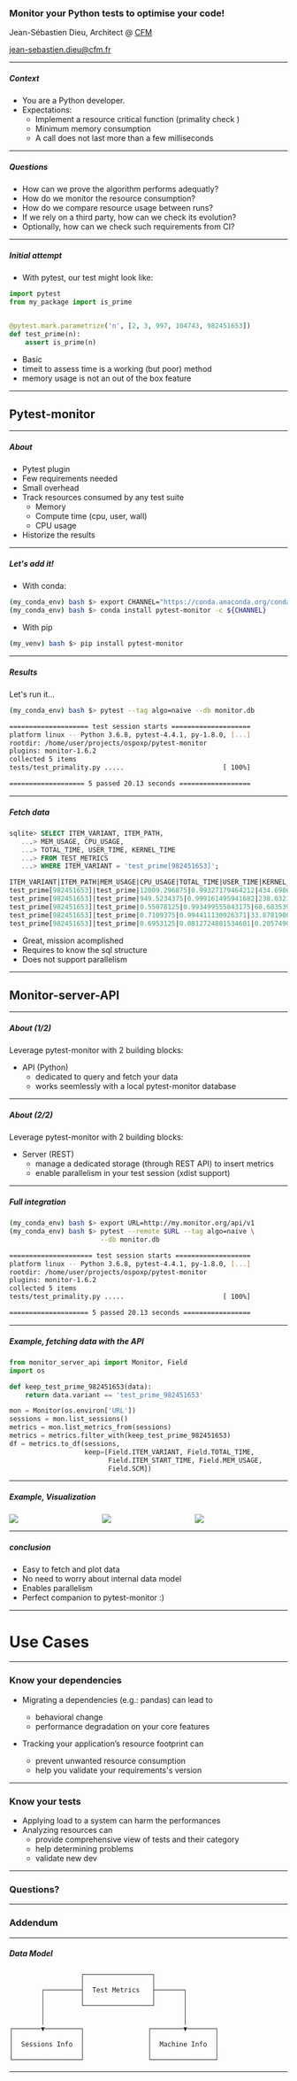 ### Monitor your Python tests to optimise your code!

Jean-Sébastien Dieu, Architect @ [CFM](https://www.cfm.fr)

jean-sebastien.dieu@cfm.fr

--- ---

##### Context

- You are a Python developer.
- Expectations: <!-- .element: class="fragment" data-fragment-index="1" -->
   - Implement a resource critical function (primality check )<!-- .element: class="fragment" data-fragment-index="1" -->
   - Minimum memory consumption <!-- .element: class="fragment" data-fragment-index="2" -->
   - A call does not last more than a few milliseconds <!-- .element: class="fragment" data-fragment-index="3" -->

---

##### Questions 

* How can we prove the algorithm performs adequatly?
* How do we monitor the resource consumption? <!-- .element: class="fragment" data-fragment-index="1" -->
* How do we compare resource usage between runs? <!-- .element: class="fragment" data-fragment-index="2" -->
* If we rely on a third party, how can we check its evolution? <!-- .element: class="fragment" data-fragment-index="3" -->
* Optionally, how can we check such requirements from CI? <!-- .element: class="fragment" data-fragment-index="4" -->

---
##### Initial attempt 

- With pytest, our test might look like:

```python [1-7]
import pytest
from my_package import is_prime


@pytest.mark.parametrize('n', [2, 3, 997, 104743, 982451653])
def test_prime(n):
    assert is_prime(n)
```

- Basic <!-- .element: class="fragment" data-fragment-index="1" -->
- timeit to assess time is a working (but poor) method <!-- .element: class="fragment" data-fragment-index="2" -->
- memory usage is not an out of the box feature <!-- .element: class="fragment" data-fragment-index="3" -->

---
 ## Pytest-monitor
---

##### About 

* Pytest plugin 
* Few requirements needed
* Small overhead 
* Track resources consumed by any test suite
    * Memory
    * Compute time (cpu, user, wall)
    * CPU usage
* Historize the results

---
##### Let's add it!

- With conda:
```bash
(my_conda_env) bash $> export CHANNEL="https://conda.anaconda.org/conda-forge"
(my_conda_env) bash $> conda install pytest-monitor -c ${CHANNEL}
```

- With pip
```bash
(my_venv) bash $> pip install pytest-monitor
``` 

---
##### Results

Let's run it...
```bash
(my_conda_env) bash $> pytest --tag algo=naive --db monitor.db

==================== test session starts ====================
platform linux -- Python 3.6.8, pytest-4.4.1, py-1.8.0, [...]
rootdir: /home/user/projects/ospoxp/pytest-monitor
plugins: monitor-1.6.2
collected 5 items
tests/test_primality.py .....                         [ 100%]

=================== 5 passed 20.13 seconds ==================
```
---

##### Fetch data
```sql
sqlite> SELECT ITEM_VARIANT, ITEM_PATH, 
   ...> MEM_USAGE, CPU_USAGE,
   ...> TOTAL_TIME, USER_TIME, KERNEL_TIME
   ...> FROM TEST_METRICS
   ...> WHERE ITEM_VARIANT = 'test_prime[982451653]';

ITEM_VARIANT|ITEM_PATH|MEM_USAGE|CPU_USAGE|TOTAL_TIME|USER_TIME|KERNEL_TIME
test_prime[982451653]|test_prime|12009.296875|0.99327179464212|434.698642253876|423.74214976|8.03175076
test_prime[982451653]|test_prime|949.5234375|0.999161495941682|238.032186746597|237.562678592|0.2699172
test_prime[982451653]|test_prime|0.55078125|0.993499555843175|68.6835398674011|68.148762272|0.08830408
test_prime[982451653]|test_prime|0.7109375|0.994411130926371|33.8781900405884|33.681455904|0.007393368
test_prime[982451653]|test_prime|0.6953125|0.0812724881534601|0.205749034881592|0.01341024|0.003311496
```

- Great, mission acomplished <!-- .element: class="fragment" data-fragment-index="1" -->
- Requires to know the sql structure <!-- .element: class="fragment" data-fragment-index="2" -->
- Does not support parallelism <!-- .element: class="fragment" data-fragment-index="3" -->

--- ---
 ## Monitor-server-API
---
##### About (1/2)

Leverage pytest-monitor with 2 building blocks:

 - API (Python)
   * dedicated to query and fetch your data
   * works seemlessly with a local pytest-monitor database
---
##### About (2/2)

Leverage pytest-monitor with 2 building blocks:

 - Server (REST)
   * manage a dedicated storage (through REST API) to insert metrics
   * enable parallelism in your test session (xdist support)

---

##### Full integration

```bash
(my_conda_env) bash $> export URL=http://my.monitor.org/api/v1
(my_conda_env) bash $> pytest --remote $URL --tag algo=naive \
                       --db monitor.db

===================== test session starts ===================
platform linux -- Python 3.6.8, pytest-4.4.1, py-1.8.0, [...]
rootdir: /home/user/projects/ospoxp/pytest-monitor
plugins: monitor-1.6.2
collected 5 items
tests/test_primality.py .....                         [ 100%]

==================== 5 passed 20.13 seconds =================
```

---

##### Example, fetching data with the API


```python
from monitor_server_api import Monitor, Field
import os

def keep_test_prime_982451653(data):
    return data.variant == 'test_prime_982451653'

mon = Monitor(os.environ['URL'])
sessions = mon.list_sessions()
metrics = mon.list_metrics_from(sessions)
metrics = metrics.filter_with(keep_test_prime_982451653)
df = metrics.to_df(sessions,
                   keep=[Field.ITEM_VARIANT, Field.TOTAL_TIME,
                         Field.ITEM_START_TIME, Field.MEM_USAGE,
                         Field.SCM])

```
---

##### Example, Visualization
<style>.container{
    display: flex;
}
.col{
    flex: 1;
}
</style>
<div class="container">
  <div class="col">
    <img src='ptm_wall.png'>
  </div>
  <div class="col">
    <img src='ptm_wall_mem.png'>
  </div>
  <div class="col">
    <img src='ptm_mem.png'>
  </div>
</div>

---

##### conclusion

* Easy to fetch and plot data
* No need to worry about internal data model <!-- .element class="fragment" data-fragment-index="1" -->
* Enables parallelism <!-- .element class="fragment" data-fragment-index="2" -->
* Perfect companion to pytest-monitor :) <!-- .element class="fragment" data-fragment-index="3" -->

--- ---

# Use Cases

---

### Know your dependencies

 - Migrating a dependencies (e.g.: pandas) can lead to
   - behavioral change
   - performance degradation on your core features
 
 - Tracking your application’s resource footprint can
   - prevent unwanted resource consumption
   - help you validate your requirements's version

---

### Know your tests

 - Applying load to a system can harm the performances
 - Analyzing resources can 
    - provide comprehensive view of tests and their category
    - help determining problems
    - validate new dev

--- ---
### Questions?
--- ---
### Addendum
---
##### Data Model

```
                  ┌─────────────────┐
                  │                 │
        ┌─────────┤  Test Metrics   ├───────┐
        │         │                 │       │
        │         └─────────────────┘       │
        │                                   │
        │                                   │
┌───────▼─────────┐                ┌────────▼───────┐
│                 │                │                │
│  Sessions Info  │                │  Machine Info  │
│                 │                │                │
└─────────────────┘                └────────────────┘
```

---
